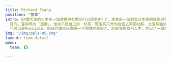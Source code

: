 ```yaml
---
title: Richard Tsang
position: "董事"
intro: DP讓大家的人生多一個選擇與社群同行已是第9年了，本來是一個對自己生命的探索過程，最終不但讓自己成為一位義工，更習慣了貢獻和付出！對於一貫做事、處世愛隨心隨意的自己來說，的確是一個很大的改變。DP社群讓我看到不少朋友生命有成長、有突破，也開啟了不少朋友身心靈健康的追求道路，這的確是一件人生美事。如果有人說，這是一個人一生中，其中一份最大的快樂，我會100%
  認同。董事局的「重擔」，從來不是自己的一杯茶，既沒有天大的自信去帶領社群，也沒有強勁的勇氣去克服困難，自問習慣獨來獨往的我，要玩一個團隊的遊戲，談何容易？或者DP正正讓自己接受Impossible
  也可以是Possible，同時也讓自己實踐一下團隊的感染力，於是我為自己人生，作出了一個特別的選擇。
img: "/img/ppls-05.png"
layout: team_detail
menu:
  team: {}

---
```

